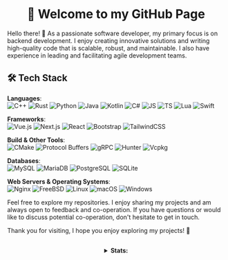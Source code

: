 <div align="center">

  # 🦊 Welcome to my GitHub Page

</div>

Hello there! 👋 As a passionate software developer, my primary focus is on backend development. I enjoy creating innovative solutions and writing high-quality code that is scalable, robust, and maintainable. I also have experience in leading and facilitating agile development teams.

## 🛠 Tech Stack

**Languages**:  
![C++](https://img.shields.io/badge/-C++-blue?logo=cplusplus&style=for-the-badge&logoColor=white&color=333333) ![Rust](https://img.shields.io/badge/-Rust-orange?logo=rust&style=for-the-badge&logoColor=white&color=333333) ![Python](https://img.shields.io/badge/-Python-yellow?logo=python&style=for-the-badge&logoColor=white&color=333333) ![Java](https://img.shields.io/badge/Java-ED8B00?style=for-the-badge&logo=openjdk&logoColor=white&color=333333) ![Kotlin](https://img.shields.io/badge/-Kotlin-green?logo=kotlin&style=for-the-badge&logoColor=white&color=333333) ![C#](https://img.shields.io/badge/-C%23-purple?logo=c-sharp&style=for-the-badge&logoColor=white&color=333333) ![JS](https://img.shields.io/badge/-JS-yellow?logo=javascript&style=for-the-badge&logoColor=white&color=333333) ![TS](https://img.shields.io/badge/-TS-333333?style=for-the-badge&logo=typescript&logoColor=white)
![Lua](https://img.shields.io/badge/-Lua-blueviolet?logo=lua&style=for-the-badge&logoColor=white&color=333333)
![Swift](https://img.shields.io/badge/-Swift-orange?logo=swift&style=for-the-badge&logoColor=white&color=333333)

**Frameworks**:  
![Vue.js](https://img.shields.io/badge/-Vue.js-brightgreen?logo=vue.js&style=for-the-badge&logoColor=white&color=333333) ![Next.js](https://img.shields.io/badge/-Next.js-black?logo=next.js&style=for-the-badge&logoColor=white&color=333333) ![React](https://img.shields.io/badge/-React-blue?logo=react&style=for-the-badge&logoColor=white&color=333333) ![Bootstrap](https://img.shields.io/badge/-Bootstrap-purple?logo=bootstrap&style=for-the-badge&logoColor=white&color=333333) ![TailwindCSS](https://img.shields.io/badge/-TailwindCSS-blue?logo=tailwind-css&style=for-the-badge&logoColor=white&color=333333)

**Build & Other Tools**:  
![CMake](https://img.shields.io/badge/-CMake-red?logo=cmake&style=for-the-badge&logoColor=white&color=333333) ![Protocol Buffers](https://img.shields.io/badge/-Protocol%20Buffers-blue?logo=protobuf&style=for-the-badge&logoColor=white&color=333333) ![gRPC](https://img.shields.io/badge/-gRPC-green?logo=grpc&style=for-the-badge&logoColor=white&color=333333) ![Hunter](https://img.shields.io/badge/-Hunter-orange?style=for-the-badge&logoColor=white&color=333333) ![Vcpkg](https://img.shields.io/badge/-Vcpkg-lightgrey?style=for-the-badge&logoColor=white&color=333333)

**Databases**:  
![MySQL](https://img.shields.io/badge/-MySQL-blue?logo=mysql&style=for-the-badge&logoColor=white&color=333333) ![MariaDB](https://img.shields.io/badge/-MariaDB-brightgreen?logo=mariadb&style=for-the-badge&logoColor=white&color=333333) ![PostgreSQL](https://img.shields.io/badge/-PostgreSQL-blue?logo=postgresql&style=for-the-badge&logoColor=white&color=333333) ![SQLite](https://img.shields.io/badge/-SQLite-yellow?logo=sqlite&style=for-the-badge&logoColor=white&color=333333)

**Web Servers & Operating Systems**:  
![Nginx](https://img.shields.io/badge/-Nginx-blue?logo=nginx&style=for-the-badge&logoColor=white&color=333333) ![FreeBSD](https://img.shields.io/badge/-FreeBSD-red?logo=freebsd&style=for-the-badge&logoColor=white&color=333333) ![Linux](https://img.shields.io/badge/-Linux-green?logo=linux&style=for-the-badge&logoColor=white&color=333333) ![macOS](https://img.shields.io/badge/-macOS-black?logo=apple&style=for-the-badge&logoColor=white&color=333333) ![Windows](https://img.shields.io/badge/-Windows-blue?logo=windows&style=for-the-badge&logoColor=white&color=333333)

Feel free to explore my repositories. I enjoy sharing my projects and am always open to feedback and co-operation. If you have questions or would like to discuss potential co-operation, don't hesitate to get in touch.

Thank you for visiting, I hope you enjoy exploring my projects! 🦊

##

<div align="center">
  <details>
    <summary><b>Stats:</b></summary>
    <img src="https://github.com/ccmvn/ccmvn/blob/master/generated/overview.svg#gh-dark-mode-only" alt="overview">
    <img src="https://github.com/ccmvn/ccmvn/blob/master/generated/languages.svg#gh-dark-mode-only" alt="languages">
  </details>
</div>
